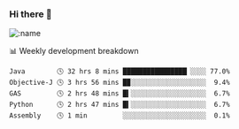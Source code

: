 ### Hi there 👋

<!--
**lv2020/lv2020** is a ✨ _special_ ✨ repository because its `README.md` (this file) appears on your GitHub profile.

Here are some ideas to get you started:

- 🔭 I’m currently working on ...
- 🌱 I’m currently learning ...
- 👯 I’m looking to collaborate on ...
- 🤔 I’m looking for help with ...
- 💬 Ask me about ...
- 📫 How to reach me: ...
- 😄 Pronouns: ...
- ⚡ Fun fact: ...
-->
![:name](https://count.getloli.com/get/@:lv2020)
 <!-- waka-box start -->
📊 Weekly development breakdown
```text
Java        🕓 32 hrs 8 mins ████████████████▏░░░░ 77.0%
Objective-J 🕓 3 hrs 56 mins █▉░░░░░░░░░░░░░░░░░░░  9.4%
GAS         🕓 2 hrs 48 mins █▍░░░░░░░░░░░░░░░░░░░  6.7%
Python      🕓 2 hrs 47 mins █▍░░░░░░░░░░░░░░░░░░░  6.7%
Assembly    🕓 1 min         ░░░░░░░░░░░░░░░░░░░░░  0.1%
```
<!-- Powered by https://github.com/YouEclipse/waka-box-go . -->
<!-- waka-box end -->
